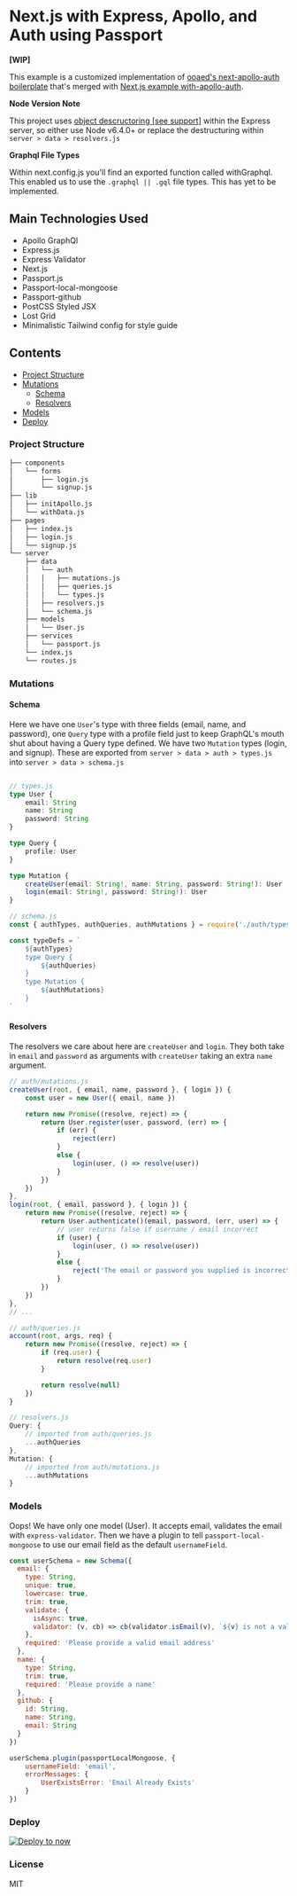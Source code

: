 # Next.js with Express, Apollo, and Auth using Passport

**[WIP]**

This example is a customized implementation of [ooaed's next-apollo-auth boilerplate](https://github.com/ooade/next-apollo-auth) that's merged with [Next.js example with-apollo-auth](https://github.com/zeit/next.js/tree/canary/examples/with-apollo-auth).

**Node Version Note**

This project uses [object descructoring [see support]](https://node.green/#ES2015-syntax-destructuring--assignment-object-destructuring-expression) within the Express server, so either use Node v6.4.0+ or replace the destructuring within `server > data > resolvers.js`

**Graphql File Types**

Within next.config.js you'll find an exported function called withGraphql. This enabled us to use the `.graphql || .gql` file types. This has yet to be implemented.

## Main Technologies Used

* Apollo GraphQl
* Express.js
* Express Validator
* Next.js
* Passport.js
* Passport-local-mongoose
* Passport-github
* PostCSS Styled JSX
* Lost Grid
* Minimalistic Tailwind config for style guide

## Contents

* [Project Structure](#project-structure)
* [Mutations](#mutations)
  * [Schema](#schema)
  * [Resolvers](#resolvers)
* [Models](#models)
* [Deploy](#deploy)

### Project Structure

```md
├── components
│   └── forms
│       ├── login.js
│       └── signup.js
├── lib
│   ├── initApollo.js
│   └── withData.js
├── pages
│   ├── index.js
│   ├── login.js
│   └── signup.js
└── server
    ├── data
    │   └── auth
    │   │   ├── mutations.js
    │   │   ├── queries.js
    │   │   └── types.js
    │   ├── resolvers.js
    │   └── schema.js
    ├── models
    │   └── User.js
    ├── services
    │   └── passport.js
    └── index.js
    └── routes.js
```

### Mutations

#### Schema

Here we have one `User`'s type with three fields (email, name, and password), one `Query` type with a profile field just to keep GraphQL's mouth shut about having a Query type defined. We have two `Mutation` types (login, and signup). These are exported from `server > data > auth > types.js` into `server > data > schema.js`

```ts

// types.js
type User {
	email: String
	name: String
	password: String
}

type Query {
	profile: User
}

type Mutation {
	createUser(email: String!, name: String, password: String!): User
	login(email: String!, password: String!): User
}

// schema.js
const { authTypes, authQueries, authMutations } = require('./auth/types')

const typeDefs = `
	${authTypes}
	type Query {
		${authQueries}
	}
	type Mutation {
		${authMutations}
	}
`
```

#### Resolvers

The resolvers we care about here are `createUser` and `login`. They both take in `email` and `password` as arguments with `createUser` taking an extra `name` argument.

```js
// auth/mutations.js
createUser(root, { email, name, password }, { login }) {
	const user = new User({ email, name })

	return new Promise((resolve, reject) => {
		return User.register(user, password, (err) => {
			if (err) {
				reject(err)
			}
			else {
				login(user, () => resolve(user))
			}
		})
	})
},
login(root, { email, password }, { login }) {
	return new Promise((resolve, reject) => {
		return User.authenticate()(email, password, (err, user) => {
			// user returns false if username / email incorrect
			if (user) {
				login(user, () => resolve(user))
			}
			else {
				reject('The email or password you supplied is incorrect')
			}
		})
	})
},
// ...

// auth/queries.js
account(root, args, req) {
	return new Promise((resolve, reject) => {
		if (req.user) {
			return resolve(req.user)
		}

		return resolve(null)
	})
}

// resolvers.js
Query: {
	// imported from auth/queries.js
	...authQueries
},
Mutation: {
	// imported from auth/mutations.js
	...authMutations
}
```

### Models

Oops! We have only one model (User). It accepts email, validates the email with `express-validator`. Then we have a plugin to tell `passport-local-mongoose` to use our email field as the default `usernameField`.

```js
const userSchema = new Schema({
  email: {
    type: String,
    unique: true,
    lowercase: true,
    trim: true,
    validate: {
      isAsync: true,
      validator: (v, cb) => cb(validator.isEmail(v), `${v} is not a valid email address`)
    },
    required: 'Please provide a valid email address'
  },
  name: {
    type: String,
    trim: true,
    required: 'Please provide a name'
  },
  github: {
    id: String,
    name: String,
    email: String
  }
})

userSchema.plugin(passportLocalMongoose, {
	usernameField: 'email',
	errorMessages: {
		UserExistsError: 'Email Already Exists'
	}
})
```

### Deploy

[![Deploy to now](https://deploy.now.sh/static/button.svg)](https://deploy.now.sh/?repo=https://github.com/tomgobich/nextjs-with-express-apollo-passport-auth)

### License

MIT
